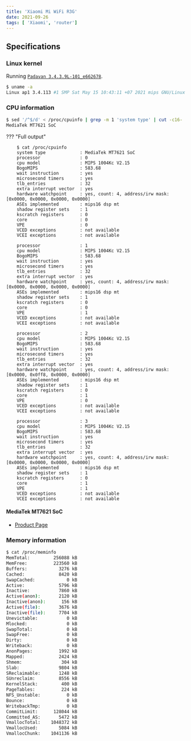 ```yaml
---
title: 'Xiaomi Mi WiFi R3G'
date: 2021-09-26
tags: [ 'Xiaomi', 'router']
---
```


## Specifications

### Linux kernel

Running [`Padavan 3.4.3.9L-101_e662678`](https://gitlab.com/dm38/padavan-ng/-/commit/e6626783dcba5cc2dda67d6118ecb5b132d639b8).

```bash
$ uname -a
Linux ap1 3.4.113 #1 SMP Sat May 15 10:43:11 +07 2021 mips GNU/Linux
```

### CPU information

```bash
$ sed '/^$/d' < /proc/cpuinfo | grep -m 1 'system type' | cut -c16-
MediaTek MT7621 SoC
```

??? "Full output"

        $ cat /proc/cpuinfo
        system type             : MediaTek MT7621 SoC
        processor               : 0
        cpu model               : MIPS 1004Kc V2.15
        BogoMIPS                : 583.68
        wait instruction        : yes
        microsecond timers      : yes
        tlb_entries             : 32
        extra interrupt vector  : yes
        hardware watchpoint     : yes, count: 4, address/irw mask: [0x0000, 0x0000, 0x0000, 0x0000]
        ASEs implemented        : mips16 dsp mt
        shadow register sets    : 1
        kscratch registers      : 0
        core                    : 0
        VPE                     : 0
        VCED exceptions         : not available
        VCEI exceptions         : not available

        processor               : 1
        cpu model               : MIPS 1004Kc V2.15
        BogoMIPS                : 583.68
        wait instruction        : yes
        microsecond timers      : yes
        tlb_entries             : 32
        extra interrupt vector  : yes
        hardware watchpoint     : yes, count: 4, address/irw mask: [0x0000, 0x0000, 0x0000, 0x0000]
        ASEs implemented        : mips16 dsp mt
        shadow register sets    : 1
        kscratch registers      : 0
        core                    : 0
        VPE                     : 1
        VCED exceptions         : not available
        VCEI exceptions         : not available

        processor               : 2
        cpu model               : MIPS 1004Kc V2.15
        BogoMIPS                : 583.68
        wait instruction        : yes
        microsecond timers      : yes
        tlb_entries             : 32
        extra interrupt vector  : yes
        hardware watchpoint     : yes, count: 4, address/irw mask: [0x0000, 0x0ff8, 0x0000, 0x0000]
        ASEs implemented        : mips16 dsp mt
        shadow register sets    : 1
        kscratch registers      : 0
        core                    : 1
        VPE                     : 0
        VCED exceptions         : not available
        VCEI exceptions         : not available

        processor               : 3
        cpu model               : MIPS 1004Kc V2.15
        BogoMIPS                : 583.68
        wait instruction        : yes
        microsecond timers      : yes
        tlb_entries             : 32
        extra interrupt vector  : yes
        hardware watchpoint     : yes, count: 4, address/irw mask: [0x0000, 0x0000, 0x0000, 0x0000]
        ASEs implemented        : mips16 dsp mt
        shadow register sets    : 1
        kscratch registers      : 0
        core                    : 1
        VPE                     : 1
        VCED exceptions         : not available
        VCEI exceptions         : not available

#### MediaTek MT7621 SoC

- [Product Page](https://datasheetspdf.com/pdf-file/1144680/Ralink/MT7621/1)

### Memory information

```bash
$ cat /proc/meminfo
MemTotal:         256088 kB
MemFree:          223560 kB
Buffers:            3276 kB
Cached:             8420 kB
SwapCached:            0 kB
Active:             5796 kB
Inactive:           7860 kB
Active(anon):       2120 kB
Inactive(anon):      156 kB
Active(file):       3676 kB
Inactive(file):     7704 kB
Unevictable:           0 kB
Mlocked:               0 kB
SwapTotal:             0 kB
SwapFree:              0 kB
Dirty:                 0 kB
Writeback:             0 kB
AnonPages:          1992 kB
Mapped:             2424 kB
Shmem:               304 kB
Slab:               9804 kB
SReclaimable:       1248 kB
SUnreclaim:         8556 kB
KernelStack:         400 kB
PageTables:          224 kB
NFS_Unstable:          0 kB
Bounce:                0 kB
WritebackTmp:          0 kB
CommitLimit:      128044 kB
Committed_AS:       5472 kB
VmallocTotal:    1048372 kB
VmallocUsed:        5084 kB
VmallocChunk:    1041136 kB
```
